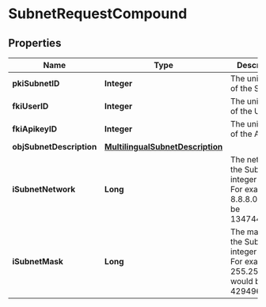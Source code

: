 

# SubnetRequestCompound

## Properties

Name | Type | Description | Notes
------------ | ------------- | ------------- | -------------
**pkiSubnetID** | **Integer** | The unique ID of the Subnet |  [optional]
**fkiUserID** | **Integer** | The unique ID of the User |  [optional]
**fkiApikeyID** | **Integer** | The unique ID of the Apikey |  [optional]
**objSubnetDescription** | [**MultilingualSubnetDescription**](MultilingualSubnetDescription.md) |  | 
**iSubnetNetwork** | **Long** | The network of the Subnet in integer form. For example 8.8.8.0 would be 134744064 | 
**iSubnetMask** | **Long** | The mask of the Subnet  in integer form. For example 255.255.255.0 would be 4294967040 | 





